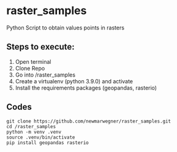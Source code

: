 # raster_samples
Python Script to obtain values points in rasters

## Steps to execute:
1. Open terminal
2. Clone Repo
3. Go into /raster_samples
4. Create a virtualenv (python 3.9.0) and activate   
5. Install the requirements packages (geopandas, rasterio)

## Codes
```
git clone https://github.com/newmarwegner/raster_samples.git
cd /raster_samples
python -m venv .venv
source .venv/bin/activate
pip install geopandas rasterio
